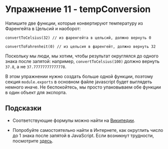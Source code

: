 # Упражнение 11 - tempConversion

Напишите две функции, которые конвертируют температуру из Фаренгейта в Цельсий и наоборот:
```
convertToCelsius(32) // из фаренгейта в цельсий, должно вернуть 0

convertToFahrenheit(0) // из цельсия в фаренгейт, должно вернуть 32
```

Поскольку мы люди, мы хотим, чтобы результат округлялся до одного знака после запятой: например, `convertToCelsius(100)` должно вернуть `37.8`, а не `37.77777777777778`.

В этом упражнении нужно создать больше одной функции, поэтому секция `module.exports` в основном файле javascript будет выглядеть немного иначе. Не беспокойтесь, мы просто упаковываем обе функции в один объект для экспорта.

## Подсказки
- Соответствующие формулы можно найти на [Википедии](https://ru.wikipedia.org/wiki/Шкала_температур).

- Попробуйте самостоятельно найти в Интернете, как округлить число до 1 знака после запятой в JavaScript. Если возникнут трудности, посмотрите [здесь](https://ru.hexlet.io/qna/javascript/questions/kak-okruglit-chislo-v-javascript).